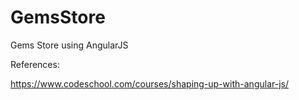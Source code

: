 # GemsStore
Gems Store using AngularJS


References:


https://www.codeschool.com/courses/shaping-up-with-angular-js/
